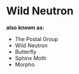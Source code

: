 # Wild Neutron

**also known as:**
- The Postal Group
- Wild Neutron
- Butterfly
- Sphinx Moth
- Morpho
